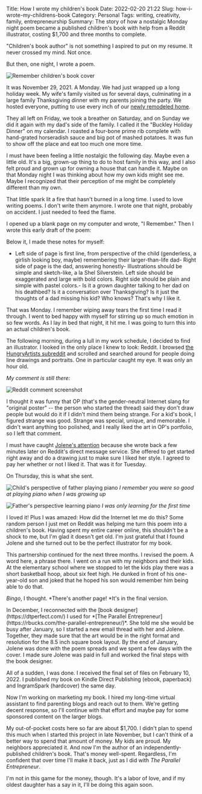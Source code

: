 Title: How I wrote my children's book
Date: 2022-02-20 21:22
Slug: how-i-wrote-my-childrens-book
Category: Personal
Tags: writing, creativity, family, entrepreneurship
Summary: The story of how a nostalgic Monday night poem became a published children's book with help from a Reddit illustrator, costing $1,700 and three months to complete.

"Children's book author" is not something I aspired to put on my resume. It never crossed my mind. Not once. 

But then, one night, I wrote a poem. 

![Remember children's book cover]({static}/images/Remember-ebook-cover-1024x1024.jpg)

It was November 29, 2021. A Monday. We had just wrapped up a long holiday week. My wife's family visited us for several days, culminating in a large family Thanksgiving dinner with my parents joining the party. We hosted everyone, putting to use every inch of our [newly remodeled home]({filename}how-we-did-our-home-addition-and-remodel.md).

They all left on Friday, we took a breather on Saturday, and on Sunday we did it again with my dad's side of the family. I called it the "Buckley Holiday Dinner" on my calendar. I roasted a four-bone prime rib complete with hand-grated horseradish sauce and big pot of mashed potatoes. It was fun to show off the place and eat too much one more time. 

I must have been feeling a little nostalgic the following day. Maybe even a little old. It's a big, grown-up thing to do to host family in this way, and I also felt proud and grown up for owning a house that can handle it. Maybe on that Monday night I was thinking about how my own kids might see me. Maybe I recognized that their perception of me might be completely different than my own. 

That little spark lit a fire that hasn't burned in a long time. I used to love writing poems. I don't write them anymore. I wrote one that night, probably on accident. I just needed to feed the flame. 

I opened up a blank page on my computer and wrote, "I Remember." Then I wrote this early draft of the poem:

<p>Below it, I made these notes for myself:

- Left side of page is first line, from perspective of the child (genderless, a girlish looking boy, maybe) remembering their larger-than-life dad- Right side of page is the dad, answering honestly- Illustrations should be simple and sketch-like, a la Shel Silverstein. Left side should be exaggerated and large with bold colors. Right side should be plain and simple with pastel colors.- Is it a grown daughter talking to her dad on his deathbed? Is it a conversation over Thanksgiving? Is it just the thoughts of a dad missing his kid? Who knows? That's why I like it.

That was Monday. I remember wiping away tears the first time I read it through. I went to bed happy with myself for stirring up so much emotion in so few words. As I lay in bed that night, it hit me. I was going to turn this into an actual children's book. 

The following morning, during a lull in my work schedule, I decided to find an illustrator. I looked in the only place I knew to look: Reddit. I browsed [the HungryArtists subreddit](https://www.reddit.com/r/HungryArtists/) and scrolled and searched around for people doing line drawings and portraits. One in particular caught my eye. It was only an hour old. 

*My comment is still there:*

![Reddit comment screenshot]({static}/images/Screen-Shot-2022-02-20-at-8.46.41-PM-1024x630.png)

I thought it was funny that OP (that's the gender-neutral Internet slang for "original poster" -- the person who started the thread) said they don't draw people but would do it if I didn't mind them being strange. For a kid's book, I figured strange was good. Strange was special, unique, and memorable. I didn't want anything too polished, and I really liked the art in OP's portfolio, so I left that comment. 

I must have caught [Jolene's attention](https://www.jreneart.com/) because she wrote back a few minutes later on Reddit's direct message service. She offered to get started right away and do a drawing just to make sure I liked her style. I agreed to pay her whether or not I liked it. That was it for Tuesday.

On Thursday, this is what she sent. 

![Child's perspective of father playing piano]({static}/images/Screen-Shot-2022-02-20-at-8.54.33-PM-1024x801.png)
*I remember you were so good at playing piano when I was growing up*

![Father's perspective learning piano]({static}/images/Screen-Shot-2022-02-20-at-8.54.01-PM-1024x802.png)
*I was only learning for the first time*

I loved it! Plus I was amazed: How did the Internet let me do this? Some random person I just met on Reddit was helping me turn this poem into a children's book. Having spent my entire career online, this shouldn't be a shock to me, but I'm glad it doesn't get old. I'm just grateful that I found Jolene and she turned out to be the perfect illustrator for my book. 

This partnership continued for the next three months. I revised the poem. A word here, a phrase there. I went on a run with my neighbors and their kids. At the elementary school where we stopped to let the kids play there was a short basketball hoop, about six feet high. He dunked in front of his one-year-old son and joked that he hoped his son would remember him being able to do that. 

*Bingo*, I thought. *There's another page! *It's in the final version. 

<p>In December, I reconnected with the [book designer](https://dtperfect.com/) I used for *[The Parallel Entrepreneur](https://rbucks.com/the-parallel-entrepreneur/)*. She told me she would be busy after January, so I started a new email thread with her and Jolene. Together, they made sure that the art would be in the right format and resolution for the 8.5 inch square book layout. By the end of January, Jolene was done with the poem spreads and we spent a few days with the cover. I made sure Jolene was paid in full and worked the final steps with the book designer. 

All of a sudden, I was done. I received the final set of files on February 10, 2022. I published my book on Kindle Direct Publishing (ebook, paperback) and IngramSpark (hardcover) the same day. 

Now I'm working on marketing my book. I hired my long-time virtual assistant to find parenting blogs and reach out to them. We're getting decent response, so I'll continue with that effort and maybe pay for some sponsored content on the larger blogs. 

My out-of-pocket costs here so far are about $1,700. I didn't plan to spend this much when I started this project in late November, but I can't think of a better way to spend that amount of money. My kids are proud. My neighbors appreciated it. And now I'm the author of an independently-published children's book. That's money well-spent. Regardless, I'm confident that over time I'll make it back, just as I did with *The Parallel Entrepreneur*. 

I'm not in this game for the money, though. It's a labor of love, and if my oldest daughter has a say in it, I'll be doing this again soon.
